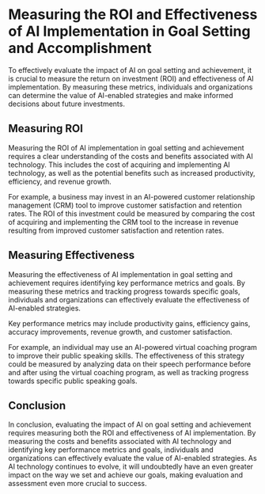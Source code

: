 Measuring the ROI and Effectiveness of AI Implementation in Goal Setting and Accomplishment
===================================================================================================================================================================

To effectively evaluate the impact of AI on goal setting and achievement, it is crucial to measure the return on investment (ROI) and effectiveness of AI implementation. By measuring these metrics, individuals and organizations can determine the value of AI-enabled strategies and make informed decisions about future investments.

Measuring ROI
-------------

Measuring the ROI of AI implementation in goal setting and achievement requires a clear understanding of the costs and benefits associated with AI technology. This includes the cost of acquiring and implementing AI technology, as well as the potential benefits such as increased productivity, efficiency, and revenue growth.

For example, a business may invest in an AI-powered customer relationship management (CRM) tool to improve customer satisfaction and retention rates. The ROI of this investment could be measured by comparing the cost of acquiring and implementing the CRM tool to the increase in revenue resulting from improved customer satisfaction and retention rates.

Measuring Effectiveness
-----------------------

Measuring the effectiveness of AI implementation in goal setting and achievement requires identifying key performance metrics and goals. By measuring these metrics and tracking progress towards specific goals, individuals and organizations can effectively evaluate the effectiveness of AI-enabled strategies.

Key performance metrics may include productivity gains, efficiency gains, accuracy improvements, revenue growth, and customer satisfaction.

For example, an individual may use an AI-powered virtual coaching program to improve their public speaking skills. The effectiveness of this strategy could be measured by analyzing data on their speech performance before and after using the virtual coaching program, as well as tracking progress towards specific public speaking goals.

Conclusion
----------

In conclusion, evaluating the impact of AI on goal setting and achievement requires measuring both the ROI and effectiveness of AI implementation. By measuring the costs and benefits associated with AI technology and identifying key performance metrics and goals, individuals and organizations can effectively evaluate the value of AI-enabled strategies. As AI technology continues to evolve, it will undoubtedly have an even greater impact on the way we set and achieve our goals, making evaluation and assessment even more crucial to success.
